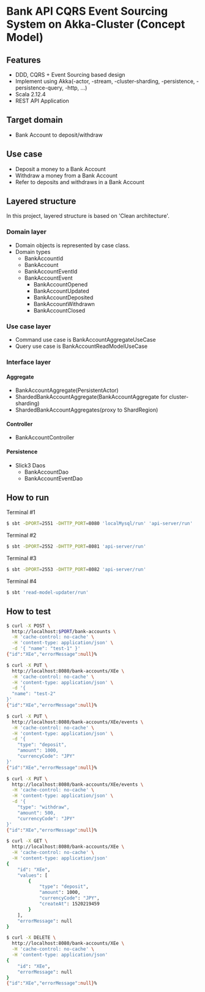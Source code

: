 # Bank API CQRS Event Sourcing System on Akka-Cluster (Concept Model)

## Features

- DDD, CQRS + Event Sourcing based design
- Implement using Akka(-actor, -stream, -cluster-sharding, -persistence, -persistence-query, -http, ...)
- Scala 2.12.4
- REST API Application

## Target domain

- Bank Account to deposit/withdraw

## Use case

- Deposit a money to a Bank Account
- Withdraw a money from a Bank Account
- Refer to deposits and withdraws in a Bank Account

## Layered structure

In this project, layered structure is based on 'Clean architecture'.

### Domain layer

- Domain objects is represented by case class.
- Domain types
    - BankAccountId
    - BankAccount
    - BankAccountEventId
    - BankAccountEvent
        - BankAccountOpened
        - BankAccountUpdated
        - BankAccountDeposited
        - BankAccountWithdrawn
        - BankAccountClosed

### Use case layer

- Command use case is BankAccountAggregateUseCase
- Query use case is BankAccountReadModelUseCase

### Interface layer

#### Aggregate

- BankAccountAggregate(PersistentActor)
- ShardedBankAccountAggregate(BankAccountAggregate for cluster-sharding)
- ShardedBankAccountAggregates(proxy to ShardRegion)

#### Controller

- BankAccountController

#### Persistence

- Slick3 Daos
    - BankAccountDao
    - BankAccountEventDao


## How to run

Terminal #1

```sh
$ sbt -DPORT=2551 -DHTTP_PORT=8080 'localMysql/run' 'api-server/run'
```

Terminal #2

```sh
$ sbt -DPORT=2552 -DHTTP_PORT=8081 'api-server/run'
```

Terminal #3

```sh
$ sbt -DPORT=2553 -DHTTP_PORT=8082 'api-server/run'
```

Terminal #4

```sh
$ sbt 'read-model-updater/run'
```

## How to test

```sh
$ curl -X POST \
  http://localhost:$PORT/bank-accounts \
  -H 'cache-control: no-cache' \
  -H 'content-type: application/json' \
  -d '{ "name": "test-1" }'
{"id":"XEe","errorMessage":null}%

$ curl -X PUT \
  http://localhost:8080/bank-accounts/XEe \
  -H 'cache-control: no-cache' \
  -H 'content-type: application/json' \
  -d '{
  "name": "test-2"
}'
{"id":"XEe","errorMessage":null}%

$ curl -X PUT \
  http://localhost:8080/bank-accounts/XEe/events \
  -H 'cache-control: no-cache' \
  -H 'content-type: application/json' \
  -d '{
	"type": "deposit",
	"amount": 1000,
	"currencyCode": "JPY"
}'
{"id":"XEe","errorMessage":null}%

$ curl -X PUT \
  http://localhost:8080/bank-accounts/XEe/events \
  -H 'cache-control: no-cache' \
  -H 'content-type: application/json' \
  -d '{
	"type": "withdraw",
	"amount": 500,
	"currencyCode": "JPY"
}'
{"id":"XEe","errorMessage":null}%

$ curl -X GET \
  http://localhost:8080/bank-accounts/XEe \
  -H 'cache-control: no-cache' \
  -H 'content-type: application/json'
{
    "id": "XEe",
    "values": [
        {
            "type": "deposit",
            "amount": 1000,
            "currencyCode": "JPY",
            "createAt": 1520219459
        }
    ],
    "errorMessage": null
}

$ curl -X DELETE \
  http://localhost:8080/bank-accounts/XEe \
  -H 'cache-control: no-cache' \
  -H 'content-type: application/json'
{
    "id": "XEe",
    "errorMessage": null
}
{"id":"XEe","errorMessage":null}%
```
